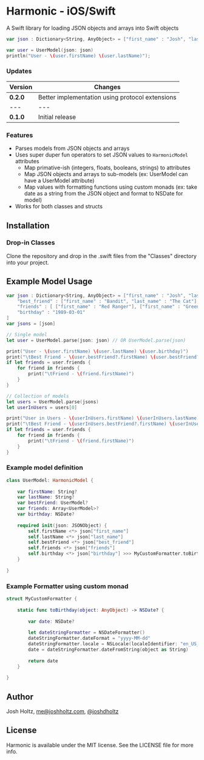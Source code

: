 # Harmonic - iOS/Swift

A Swift library for loading JSON objects and arrays into Swift objects

```swift
var json : Dictionary<String, AnyObject> = ["first_name" : "Josh", "last_name" : "Holtz"];

var user = UserModel(json: json)
println("User - \(user.firstName) \(user.lastName)");
```

### Updates

Version | Changes
--- | ---
**0.2.0** | Better implementation using protocol extensions
--- | ---
**0.1.0** | Initial release

### Features
- Parses models from JSON objects and arrays
- Uses super duper fun operators to set JSON values to `HarmonicModel` attributes
    - Map primative-ish (integers, floats, booleans, strings) to attributes
    - Map JSON objects and arrays to sub-models (ex: UserModel can have a UserModel attribute)
    - Map values with formatting functions using custom monads (ex: take date as a string from the JSON object and format to NSDate for model)
- Works for both classes and structs

## Installation

### Drop-in Classes
Clone the repository and drop in the .swift files from the "Classes" directory into your project.

## Example Model Usage

```swift
var json : Dictionary<String, AnyObject> = ["first_name" : "Josh", "last_name" : "Holtz",
    "best_friend" : ["first_name" : "Bandit", "last_name" : "The Cat"],
    "friends" : [ ["first_name" : "Red Ranger"], ["first_name" : "Green Ranger"] ],
    "birthday" : "1989-03-01"
]
var jsons = [json]

// Single model
let user = UserModel.parse(json: json) // OR UserModel.parse(json)

print("User - \(user.firstName) \(user.lastName) \(user.birthday)")
print("\tBest Friend - \(user.bestFriend?.firstName) \(user.bestFriend?.lastName)")
if let friends = user.friends {
	for friend in friends {
		print("\tFriend - \(friend.firstName)")
	}
}

// Collection of models
let users = UserModel.parse(jsons)
let userInUsers = users[0]

print("User in Users - \(userInUsers.firstName) \(userInUsers.lastName) \(userInUsers.birthday)")
print("\tBest Friend - \(userInUsers.bestFriend?.firstName) \(userInUsers.bestFriend?.lastName)")
if let friends = user.friends {
	for friend in friends {
		print("\tFriend - \(friend.firstName)")
	}
}

```

### Example model definition

```swift
class UserModel: HarmonicModel {
    
    var firstName: String?
    var lastName: String?
    var bestFriend: UserModel?
    var friends: Array<UserModel>?
    var birthday: NSDate?
    
    required init(json: JSONObject) {
        self.firstName <*> json["first_name"]
        self.lastName <*> json["last_name"]
        self.bestFriend <*> json["best_friend"]
        self.friends <*> json["friends"]
        self.birthday <*> json["birthday"] >>> MyCustomFormatter.toBirthday
    }
    
}
```

### Example Formatter using custom monad

```swift
struct MyCustomFormatter {
    
    static func toBirthday(object: AnyObject) -> NSDate? {
        
        var date: NSDate?
        
        let dateStringFormatter = NSDateFormatter()
        dateStringFormatter.dateFormat = "yyyy-MM-dd"
        dateStringFormatter.locale = NSLocale(localeIdentifier: "en_US_POSIX")
        date = dateStringFormatter.dateFromString(object as String)
        
        return date
    }
    
}
```

## Author

Josh Holtz, me@joshholtz.com, [@joshdholtz](https://twitter.com/joshdholtz)

## License

Harmonic is available under the MIT license. See the LICENSE file for more info.
